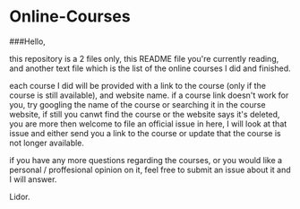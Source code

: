 # Online-Courses
###Hello,

this repository is a 2 files only, this README file you're currently reading, and another text file which is the list of 
the online courses I did and finished.

each course I did will be provided with a link to the course (only if the course is still available), and website name.
if a course link doesn't work for you, try googling the name of the course or searching it in the course website, if
still you canwt find the course or the website says it's deleted, you are more then welcome to file an official issue in 
here, I will look at that issue and either send you a link to the course or update that the course is not longer available.

if you have any more questions regarding the courses, or you would like a personal / proffesional opinion on it, feel 
free to submit an issue about it and I will answer.

Lidor.
